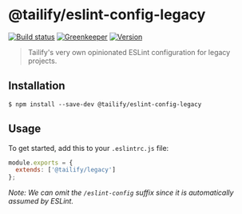 # @tailify/eslint-config-legacy

[![Build status][build-status-image]][build-status-url]
[![Greenkeeper][greenkeeper-image]][greenkeeper-url]
[![Version][version-image]][version-url]

> Tailify's very own opinionated ESLint configuration for legacy projects.

## Installation

```
$ npm install --save-dev @tailify/eslint-config-legacy
```

## Usage

To get started, add this to your `.eslintrc.js` file:

```js
module.exports = {
  extends: ['@tailify/legacy']
};
```

*Note: We can omit the `/eslint-config` suffix since it is automatically assumed by ESLint.*

[build-status-image]: https://travis-ci.com/tailify/eslint-config-legacy.svg?branch=master
[build-status-url]: https://travis-ci.com/tailify/eslint-config-legacy

[greenkeeper-image]: https://badges.greenkeeper.io/tailify/eslint-config-legacy.svg
[greenkeeper-url]: https://greenkeeper.io

[version-image]: https://img.shields.io/npm/v/@tailify/eslint-config-legacy.svg
[version-url]: https://www.npmjs.com/package/@tailify/eslint-config-legacy
